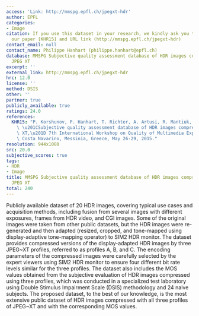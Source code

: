 ```yaml
---
access: 'Link: http://mmspg.epfl.ch/jpegxt-hdr'
author: EPFL
categories:
- Image
citation: If you use this dataset in your research, we kindly ask you to reference
  our paper [KHR15] and URL link (http://mmspg.epfl.ch/jpegxt-hdr)
contact_email: null
contact_name: Philippe Hanhart (philippe.hanhart@epfl.ch)
database: MMSPG Subjective quality assessment database of HDR images compressed with
  JPEG XT
excerpt: ''
external_link: http://mmspg.epfl.ch/jpegxt-hdr
hrc: 12.0
license: ''
method: DSIS
other: ''
partner: true
publicly_available: true
ratings: 24.0
references:
  KHR15: "P. Korshunov, P. Hanhart, T. Richter, A. Artusi, R. Mantiuk, and T. Ebrahimi,\
    \ \u201CSubjective quality assessment database of HDR images compressed with JPEG\
    \ XT,\u201D 7th International Workshop on Quality of Multimedia Experience (QoMEX),\
    \ Costa Navarino, Messinia, Greece, May 26-29, 2015."
resolution: 944x1080
src: 20.0
subjective_scores: true
tags:
- HDR
- Image
title: MMSPG Subjective quality assessment database of HDR images compressed with
  JPEG XT
total: 240
---
```


Publicly available dataset of 20 HDR images, covering typical use cases and acquisition methods, including fusion from several images with different exposures, frames from HDR video, and CGI images. Some of the original images were taken from other public datasets, but the HDR images were re-generated and then adapted (resized, cropped, and tone-mapped using display-adaptive tone-mapping operator) to SIM2 HDR monitor. The dataset provides compressed versions of the display-adapted HDR images by three JPEG~XT profiles, referred to as profiles A, B, and C. The encoding parameters of the compressed images were carefully selected by the expert viewers using SIM2 HDR monitor to ensure four different bit rate levels similar for the three profiles. The dataset also includes the MOS values obtained from the subjective evaluation of HDR images compressed using three profiles, which was conducted in a specialized test laboratory using Double Stimulus Impairment Scale (DSIS) methodology and 24 naive subjects. The proposed dataset, to the best of our knowledge, is the most extensive public dataset of HDR images compressed with all three profiles of JPEG~XT and with the corresponding MOS values.